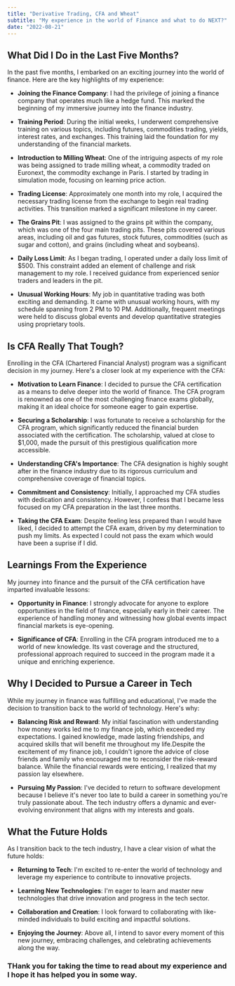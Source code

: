 ```yaml
---
title: "Derivative Trading, CFA and Wheat"
subtitle: "My experience in the world of Finance and what to do NEXT?"
date: "2022-08-21"
---
```



## What Did I Do in the Last Five Months?

In the past five months, I embarked on an exciting journey into the world of finance. Here are the key highlights of my experience:

- **Joining the Finance Company**: I had the privilege of joining a finance company that operates much like a hedge fund. This marked the beginning of my immersive journey into the finance industry.

- **Training Period**: During the initial weeks, I underwent comprehensive training on various topics, including futures, commodities trading, yields, interest rates, and exchanges. This training laid the foundation for my understanding of the financial markets.

- **Introduction to Milling Wheat**: One of the intriguing aspects of my role was being assigned to trade milling wheat, a commodity traded on Euronext, the commodity exchange in Paris. I started by trading in simulation mode, focusing on learning price action.

- **Trading License**: Approximately one month into my role, I acquired the necessary trading license from the exchange to begin real trading activities. This transition marked a significant milestone in my career.

- **The Grains Pit**: I was assigned to the grains pit within the company, which was one of the four main trading pits. These pits covered various areas, including oil and gas futures, stock futures, commodities (such as sugar and cotton), and grains (including wheat and soybeans).

- **Daily Loss Limit**: As I began trading, I operated under a daily loss limit of $500. This constraint added an element of challenge and risk management to my role. I received guidance from experienced senior traders and leaders in the pit.

- **Unusual Working Hours**: My job in quantitative trading was both exciting and demanding. It came with unusual working hours, with my schedule spanning from 2 PM to 10 PM. Additionally, frequent meetings were held to discuss global events and develop quantitative strategies using proprietary tools.

## Is CFA Really That Tough?

Enrolling in the CFA (Chartered Financial Analyst) program was a significant decision in my journey. Here's a closer look at my experience with the CFA:

- **Motivation to Learn Finance**: I decided to pursue the CFA certification as a means to delve deeper into the world of finance. The CFA program is renowned as one of the most challenging finance exams globally, making it an ideal choice for someone eager to gain expertise.

- **Securing a Scholarship**: I was fortunate to receive a scholarship for the CFA program, which significantly reduced the financial burden associated with the certification. The scholarship, valued at close to $1,000, made the pursuit of this prestigious qualification more accessible.

- **Understanding CFA's Importance**: The CFA designation is highly sought after in the finance industry due to its rigorous curriculum and comprehensive coverage of financial topics.

- **Commitment and Consistency**: Initially, I approached my CFA studies with dedication and consistency. However, I confess that I became less focused on my CFA preparation in the last three months.

- **Taking the CFA Exam**: Despite feeling less prepared than I would have liked, I decided to attempt the CFA exam, driven by my determination to push my limits. As expected I could not pass the exam which would have been a suprise if I did.

## Learnings From the Experience

My journey into finance and the pursuit of the CFA certification have imparted invaluable lessons:

- **Opportunity in Finance**: I strongly advocate for anyone to explore opportunities in the field of finance, especially early in their career. The experience of handling money and witnessing how global events impact financial markets is eye-opening.

- **Significance of CFA**: Enrolling in the CFA program introduced me to a world of new knowledge. Its vast coverage and the structured, professional approach required to succeed in the program made it a unique and enriching experience.

## Why I Decided to Pursue a Career in Tech

While my journey in finance was fulfilling and educational, I've made the decision to transition back to the world of technology. Here's why:

- **Balancing Risk and Reward**: My initial fascination with understanding how money works led me to my finance job, which exceeded my expectations. I gained knowledge, made lasting friendships, and acquired skills that will benefit me throughout my life.Despite the excitement of my finance job, I couldn't ignore the advice of close friends and family who encouraged me to reconsider the risk-reward balance. While the financial rewards were enticing, I realized that my passion lay elsewhere.

- **Pursuing My Passion**: I've decided to return to software development because I believe it's never too late to build a career in something you're truly passionate about. The tech industry offers a dynamic and ever-evolving environment that aligns with my interests and goals.

## What the Future Holds

As I transition back to the tech industry, I have a clear vision of what the future holds:

- **Returning to Tech**: I'm excited to re-enter the world of technology and leverage my experience to contribute to innovative projects. 

- **Learning New Technologies**: I'm eager to learn and master new technologies that drive innovation and progress in the tech sector.

- **Collaboration and Creation**: I look forward to collaborating with like-minded individuals to build exciting and impactful solutions.

- **Enjoying the Journey**: Above all, I intend to savor every moment of this new journey, embracing challenges, and celebrating achievements along the way.

### THank you for taking the time to read about my experience and I hope it has helped you in some way.